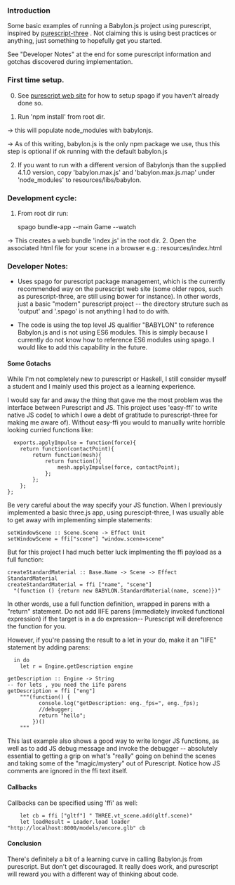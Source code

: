 ### Introduction
 Some basic examples of running a Babylon.js project using purescript, inspired by [purescript-three](https://github.com/anthonyquizon/purescript-three)
.  Not claiming this is using best practices or anything, just something to hopefully get you started.  

See "Developer Notes" at the end for some purescript information and gotchas discovered during implementation.

### First time setup.
0. See [purescript web site](https://github.com/purescript/documentation/blob/master/guides/Getting-Started.md) for how to setup spago if you haven't already done so.

1. Run 'npm install' from root dir.

  -> this will populate node_modules with babylonjs.

  -> As of this writing, babylon.js is the only npm package we use, thus this step is optional if ok running with the default babylon.js

2. If you want to run with a different version of Babylonjs than the supplied 4.1.0 version, copy 'babylon.max.js' and 'babylon.max.js.map' under 'node_modules'
to resources/libs/babylon.

### Development cycle:
1. From root dir run:  

   spago bundle-app --main Game --watch  

  -> This creates a web bundle 'index.js' in the root dir.
2. Open the associated html file for your scene in a browser e.g.:
resources/index.html


### Developer Notes:
- Uses spago for purescript package management, which is the currently recommended way on the purescript web site (some older repos, such as purescript-three, are still using bower for instance).
 In other words, just a basic "modern" purescript project -- the directory struture such as 'output' and '.spago' is not anything I had to do with.  

- The code is using the top level JS qualifier "BABYLON" to reference Babylon.js and is not using ES6 modules.  This is simply because I currently do not know how to reference ES6 modules using spago.  I would like to add this capability in the future.

#### Some Gotachs
While I'm not completely new to purescript or Haskell, I still consider myself a student and I mainly used this project as a learning experience.

I would say far and away the thing that gave me the most problem was the interface between Purescript and JS.  This project uses 'easy-ffi' to write native JS code( to which I owe a debt of gratitude to purescript-three for making me aware of).  Without easy-ffi you would to manually write horrible looking curried functions like:
```
  exports.applyImpulse = function(force){
    return function(contactPoint){
        return function(mesh){
            return function(){
                mesh.applyImpulse(force, contactPoint);
            };
        };
    };
};

```
Be very careful about the way specify your JS function.  When I previously implemented a basic three.js app, using purescipt-three, I was usually able to get away with implementing simple statements:

```
setWindowScene :: Scene.Scene -> Effect Unit
setWindowScene = ffi["scene"] "window.scene=scene"

```
But for this project I had much better luck implmenting the ffi payload as a full function:

```
createStandardMaterial :: Base.Name -> Scene -> Effect StandardMaterial
createStandardMaterial = ffi ["name", "scene"]
  "(function () {return new BABYLON.StandardMaterial(name, scene)})"

```

In other words, use a full function definition, wrapped in parens with a "return" statement. Do not add IIFE parens (immediately invoked functional expression) if the target is in a do expression-- Purescript will dereference the function for you.

However, if you're passing the result to a let in your do, make it an "IIFE" statement  by adding parens:

```
  in do
    let r = Engine.getDescription engine

```

```
getDescription :: Engine -> String
-- for lets , you need the iife parens
getDescription = ffi ["eng"]
    """(function() {
          console.log("getDescription: eng._fps=", eng._fps);
          //debugger;
          return "hello";
        })()
    """

```
This last example also shows a good way to write longer JS functions, as well as to add JS debug message and invoke the debugger -- absolutely essential to getting a grip on what's "really" going on behind the scenes and taking some of the "magic/mystery" out of Purescript.  Notice how JS comments are ignored in the ffi text itself.

#### Callbacks
Callbacks can be specified using 'ffi' as well:

```
    let cb = ffi ["gltf"] " THREE.vt_scene.add(gltf.scene)"
    let loadResult = Loader.load loader "http://localhost:8000/models/encore.glb" cb
```

#### Conclusion
There's definitely a bit of a learning curve in calling Babylon.js from purescript.  But don't get discouraged.  It really does work, and purescript will reward you with a different way of thinking about code.
